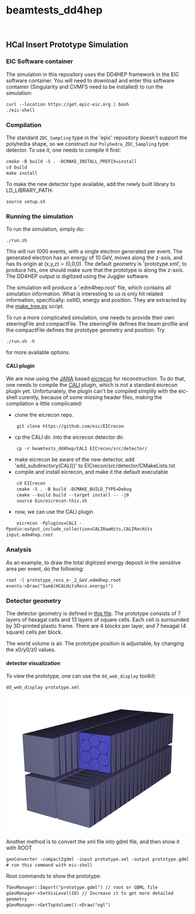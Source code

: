 # beamtests_dd4hep
<br/>

HCal Insert Prototype Simulation
---------------------------------

### EIC Software container
The simulation in this repository uses the DD4HEP framework in the EIC 
software container. You will need to download and enter this software 
container (Singularity and CVMFS need to be installed) to run the simulation:
```
curl --location https://get.epic-eic.org | bash
./eic-shell
```

### Compilation
The standard `ZDC_Sampling` type in the 'epic' repository doesn't support the
polyhedra shape, so we construct our `Polyhedra_ZDC_Sampling` type detector.
To use it, one needs to compile it first:
```
cmake -B build -S . -DCMAKE_INSTALL_PREFIX=install
cd build
make install
```
To make the new detector type available, add the newly built library to 
LD_LIBRARY_PATH:
```
source setup.sh
```

### Running the simulation
To run the simulation, simply do:
```
./run.sh
```
This will run 1000 events, with a single electron generated per event. 
The generated electron has an energy of 10 GeV, moves along the z-axis, and has 
its origin at (x,y,z) = (0,0,0). The default geometry is 'prototype.xml', to
produce hits, one should make sure that the prototype is along the z-axis.
The DD4HEP output is digitized using the Juggler software.

The simulation will produce a '.edm4hep.root' file, which contains all simulation 
information. What is interesting to us is only hit related information, specifically:
cellID, energy and position. They are extracted by the [make_tree.py](analysis/sim/make_tree.py)
script.

To run a more complicated simulation, one needs to provide their own steeringFile
and compactFile. The steeringFile defines the beam profile and the compactFile
defines the prototype geometry and position. Try
```
./run.sh -h
```
for more available options.

#### CALI plugin
We are now using the [JANA](https://jeffersonlab.github.io/JANA2/index.html) based 
[eicrecon](https://github.com/eic/EICrecon) for reconstruction. To do that, one
needs to compile the [CALI](CALI) plugin, which is not a standard eicrecon plugin 
yet. Unfortunately, the plugin can't be compiled simplily with the eic-shell curently, 
because of some missing header files, making the compilation a little complicated: 
* clone the eicrecon repo.
```
    git clone https://github.com/eic/EICrecon	
```
* cp the CALI dir. into the eicrecon detector dir. 
```
    cp -r beamtests_dd4hep/CALI EICrecon/src/detector/
```
* make eicrecon be aware of the new detector, add 'add_subdirectory(CALI))'
  to EICrecon/src/detector/CMakeLists.txt
* compile and install eicrecon, and make it the default executable
```
    cd EICrecon
    cmake -S . -B build -DCMAKE_BUILD_TYPE=Debug
    cmake --build build --target install -- -j8
    source bin/eicrecon-this.sh
```
* now, we can use the CALI plugin
```
    eicrecon -Pplugins=CALI -Ppodio:output_include_collection=CALIRawHits,CALIRecHits input.edm4hep.root
```

### Analysis
As an example, to draw the total digitized energy deposit in the sensitive 
area per event, do the following:
```
root -l prototype_reco_e-_2_GeV.edm4hep.root
events->Draw("Sum$(HCALHitsReco.energy)")
```

### Detector geometry
The detector geometry is defined in [this file](prototype.xml). The prototype
consists of 7 layers of hexagal cells and 13 layers of square cells. Each cell
is surrounded by 3D-printed plastic frame. There are 4 blocks per layer, and 7 
hexagal (4 square) cells per block.

The world volume is air. The prototype position is adjustable, by changing
the x0/y0/z0 values.

#### detector visualization
To view the prototype, one can use the `dd_web_display` toolkit:
```
dd_web_display prototype.xml
```
![detector_geometry](figures/prototype_geometry.png?raw=true)

Another method is to convert the xml file into gdml file, and then show it with ROOT
```
geoConverter -compact2gdml -input prototype.xml -output prototype.gdml	# run this command with eic-shell
```
Root commands to show the prototype:
```
TGeoManager::Import("prototype.gdml") // root or GDML file
gGeoManager->SetVisLevel(10) // Increase it to get more detailed geometry
gGeoManager->GetTopVolume()->Draw("ogl")
```
<br/>
